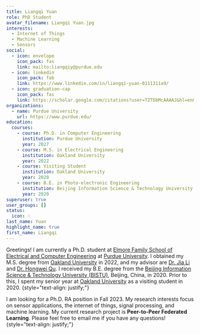 ```yaml
---
title: Liangqi Yuan
role: PhD Student
avatar_filename: Liangqi Yuan.jpg
interests:
  - Internet of Things
  - Machine Learning
  - Sensors
social:
  - icon: envelope
    icon_pack: fas
    link: mailto:liangqiy@purdue.edu
  - icon: linkedin
    icon_pack: fab
    link: https://www.linkedin.com/in/liangqi-yuan-0111311a9/
  - icon: graduation-cap
    icon_pack: fas
    link: https://scholar.google.com/citations?user=T2TDbMcAAAAJ&hl=en&oi=ao
organizations:
  - name: Purdue University
    url: https://www.purdue.edu/
education:
  courses:
    - course: Ph.D. in Computer Engineering
      institution: Purdue University
      year: 2027
    - course: M.S. in Electrical Engineering
      institution: Oakland University
      year: 2022
    - course: Visiting Student
      institution: Oakland University
      year: 2020
    - course: B.E. in Photo-electronic Engineering
      institution: Beijing Information Science & Technology University
      year: 2020
superuser: true
user_groups: []
status:
  icon: 🀄
last_name: Yuan
highlight_name: true
first_name: Liangqi
---
```

Greetings! I am currently a Ph.D. student at [Elmore Family School of Electrical and Computer Engineering](https://engineering.purdue.edu/ECE) at [Purdue University](https://www.purdue.edu/). I obtained my M.S. degree from [Oakland University](http://www.oakland.edu/) in 2022, and my advisor are [Dr. Jia Li](https://www.secs.oakland.edu/~li4/) and [Dr. Hongwei Qu](https://www.secs.oakland.edu/~qu2/). I received my B.E. degree from the [Beijing Information Science & Technology University (BISTU)](https://english.bistu.edu.cn/), Beijing, China, in 2020. Prior to this, I spent my senior year at [Oakland University](http://www.oakland.edu/) as a visiting student in 2020.
{style="text-align: justify;"}

I am looking for a Ph.D. RA position in Fall 2023. My research interests focus on sensor applications, the internet of things, signal processing, and machine learning. My current research project is **Peer-to-Peer Federated Learning**. Please feel free to email me if you have any questions!
{style="text-align: justify;"}